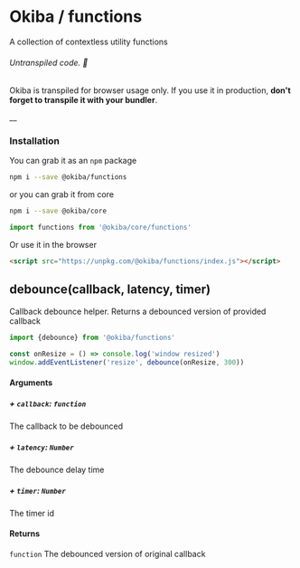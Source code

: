 

# Okiba / functions
A collection of contextless utility functions


###### Untranspiled code. 🛑

Okiba is transpiled for browser usage only. If you use it in production, **don't forget to transpile it with your bundler**.

__



### Installation

You can grab it as an `npm` package
```bash
npm i --save @okiba/functions
```
or you can grab it from core
```bash
npm i --save @okiba/core
```
```javascript
import functions from '@okiba/core/functions'
```

Or use it in the browser
```html
<script src="https://unpkg.com/@okiba/functions/index.js"></script>
```




## debounce(callback, latency, timer)


Callback debounce helper.
Returns a debounced version of provided callback






```javascript
import {debounce} from '@okiba/functions'

const onResize = () => console.log('window resized')
window.addEventListener('resize', debounce(onResize, 300))
```




#### Arguments


##### + `callback`: `function`

The callback to be debounced


##### + `latency`: `Number`

The debounce delay time


##### + `timer`: `Number`

The timer id





#### Returns

`function` The debounced version of original callback